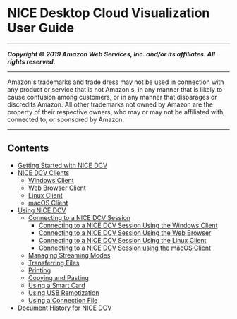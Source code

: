 # NICE Desktop Cloud Visualization User Guide

-----
*****Copyright &copy; 2019 Amazon Web Services, Inc. and/or its affiliates. All rights reserved.*****

-----
Amazon's trademarks and trade dress may not be used in 
     connection with any product or service that is not Amazon's, 
     in any manner that is likely to cause confusion among customers, 
     or in any manner that disparages or discredits Amazon. All other 
     trademarks not owned by Amazon are the property of their respective
     owners, who may or may not be affiliated with, connected to, or 
     sponsored by Amazon.

-----
## Contents
+ [Getting Started with NICE DCV](getting-started.md)
+ [NICE DCV Clients](client.md)
   + [Windows Client](client-windows.md)
   + [Web Browser Client](client-web.md)
   + [Linux Client](client-linux.md)
   + [macOS Client](client-mac.md)
+ [Using NICE DCV](using.md)
   + [Connecting to a NICE DCV Session](using-connecting.md)
      + [Connecting to a NICE DCV Session Using the Windows Client](using-connecting-win.md)
      + [Connecting to a NICE DCV Session Using the Web Browser](using-connecting-browser-connect.md)
      + [Connecting to a NICE DCV Session Using the Linux Client](using-connecting-linux.md)
      + [Connecting to a NICE DCV Session using the macOS Client](using-connecting-mac.md)
   + [Managing Streaming Modes](using-streaming.md)
   + [Transferring Files](using-transfer.md)
   + [Printing](using-print.md)
   + [Copying and Pasting](using-copy-paste.md)
   + [Using a Smart Card](using-smartcard.md)
   + [Using USB Remotization](using-usb.md)
   + [Using a Connection File](using-connection-file.md)
+ [Document History for NICE DCV](doc-history.md)